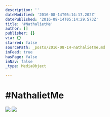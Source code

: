 ```yaml
---
description: ''
dateModified: '2016-08-14T05:14:17.202Z'
datePublished: '2016-08-14T05:14:29.573Z'
title: '#NathalietMe'
author: []
publisher: {}
via: {}
starred: false
sourcePath: _posts/2016-08-14-nathalietme.md
inFeed: true
hasPage: false
inNav: false
_type: MediaObject

---
```

# \#NathalietMe
![](https://the-grid-user-content.s3-us-west-2.amazonaws.com/9721af50-6dc2-49e3-bb34-1675cec4edff.png)
![](https://the-grid-user-content.s3-us-west-2.amazonaws.com/cd08e30a-e173-4313-b489-333df4e18bff.png)